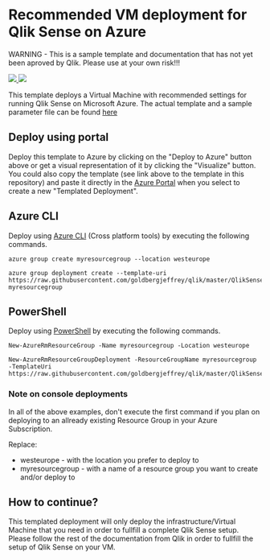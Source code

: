 # Recommended VM deployment for Qlik Sense on Azure 
WARNING - This is a sample template and documentation that has not yet been aproved by Qlik. Please use at your own risk!!!

<a href="https://portal.azure.com/#create/Microsoft.Template/uri/hhttps%3A%2F%2Fraw.githubusercontent.com%2Fgoldbergjeffrey%2Fqlik%2Fmaster%2FQlikSense%2FQlikSenseAzure%2FTemplates%2Fazuredeploy.json" target="_blank">
    <img src="http://azuredeploy.net/deploybutton.png"/>
</a>
<a href="http://armviz.io/#/?load=https%3A%2F%2Fraw.githubusercontent.com%2Fgoldbergjeffrey%2Fqlik%2Fmaster%2FQlikSense%2FQlikSenseAzure%2FTemplates%2Fazuredeploy.json" target="_blank">
    <img src="http://armviz.io/visualizebutton.png"/>
</a>


This template deploys a Virtual Machine with recommended settings for running Qlik Sense on Microsoft Azure. The actual template and a sample parameter file can be found [here](QlikSense/QlikSenseAzure/Templates)

## Deploy using portal

Deploy this template to Azure by clicking on the "Deploy to Azure" button above or get a visual representation of it by clicking the "Visualize" button. You could also copy the template (see link above to the template in this repository) and paste it directly in the [Azure Portal](https://portal.azure.com) when you select to create a new "Templated Deployment".


## Azure CLI

Deploy using [Azure CLI](https://azure.microsoft.com/en-us/documentation/articles/xplat-cli-install/) (Cross platform tools) by executing the following commands.

~~~~
azure group create myresourcegroup --location westeurope

azure group deployment create --template-uri https://raw.githubusercontent.com/goldbergjeffrey/qlik/master/QlikSense/QlikSenseAzure/Templates/azuredeploy.json myresourcegroup
~~~~

## PowerShell

Deploy using [PowerShell]() by executing the following commands.

~~~~
New-AzureRmResourceGroup -Name myresourcegroup -Location westeurope

New-AzureRmResourceGroupDeployment -ResourceGroupName myresourcegroup -TemplateUri https://raw.githubusercontent.com/goldbergjeffrey/qlik/master/QlikSense/QlikSenseAzure/Templates/azuredeploy.json
~~~~

### Note on console deployments

In all of the above examples, don't execute the first command if you plan on deploying to an allready existing Resource Group in your Azure Subscription.

Replace:

* westeurope - with the location you prefer to deploy to
* myresourcegroup - with a name of a resource group you want to create and/or deploy to

## How to continue?

This templated deployment will only deploy the infrastructure/Virtual Machine that you need in order to fullfill a complete Qlik Sense setup. Please follow the rest of the documentation from Qlik in order to fullfill the setup of Qlik Sense on your VM.
